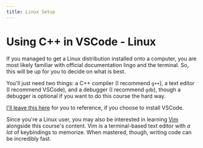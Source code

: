 ```yaml
---
title: Linux Setup
---
```


# Using C++ in VSCode - Linux

If you managed to get a Linux distribution installed onto a computer, you are most likely familiar with official documentation lingo and the terminal. So, this will be up for you to decide on what is best.

You'll just need two things: a C++ compiler (I recommend `g++`), a text editor (I recommend VSCode), and a debugger (I recommend `gdb`), though a debugger is optional if you want to do this course the hard way.

[I'll leave this here](https://code.visualstudio.com/docs/cpp/config-linux) for you to reference, if you choose to install VSCode.

Since you're a Linux user, you may also be interested in learning [Vim](https://vimhelp.org/) alongside this course's content. Vim is a terminal-based text editor with _a lot_ of keybindings to memorize. When mastered, though, writing code can be incredibly fast.
